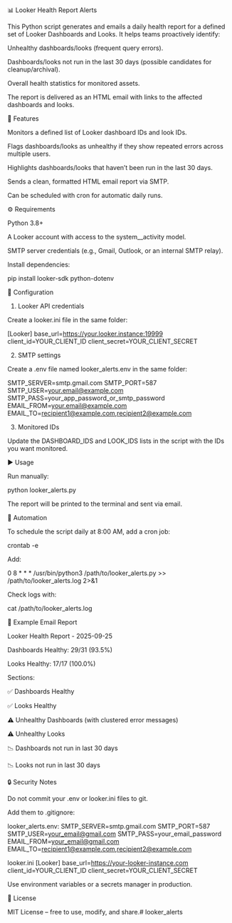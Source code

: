 📊 Looker Health Report Alerts

This Python script generates and emails a daily health report for a defined set of Looker Dashboards and Looks.
It helps teams proactively identify:

Unhealthy dashboards/looks (frequent query errors).

Dashboards/looks not run in the last 30 days (possible candidates for cleanup/archival).

Overall health statistics for monitored assets.

The report is delivered as an HTML email with links to the affected dashboards and looks.

🚀 Features

Monitors a defined list of Looker dashboard IDs and look IDs.

Flags dashboards/looks as unhealthy if they show repeated errors across multiple users.

Highlights dashboards/looks that haven’t been run in the last 30 days.

Sends a clean, formatted HTML email report via SMTP.

Can be scheduled with cron for automatic daily runs.

⚙️ Requirements

Python 3.8+

A Looker account with access to the system__activity model.

SMTP server credentials (e.g., Gmail, Outlook, or an internal SMTP relay).

Install dependencies:

pip install looker-sdk python-dotenv

🔑 Configuration
1. Looker API credentials

Create a looker.ini file in the same folder:

[Looker]
base_url=https://your.looker.instance:19999
client_id=YOUR_CLIENT_ID
client_secret=YOUR_CLIENT_SECRET

2. SMTP settings

Create a .env file named looker_alerts.env in the same folder:

SMTP_SERVER=smtp.gmail.com
SMTP_PORT=587
SMTP_USER=your.email@example.com
SMTP_PASS=your_app_password_or_smtp_password
EMAIL_FROM=your.email@example.com
EMAIL_TO=recipient1@example.com,recipient2@example.com

3. Monitored IDs

Update the DASHBOARD_IDS and LOOK_IDS lists in the script with the IDs you want monitored.

▶️ Usage

Run manually:

python looker_alerts.py


The report will be printed to the terminal and sent via email.

📅 Automation

To schedule the script daily at 8:00 AM, add a cron job:

crontab -e


Add:

0 8 * * * /usr/bin/python3 /path/to/looker_alerts.py >> /path/to/looker_alerts.log 2>&1


Check logs with:

cat /path/to/looker_alerts.log

📧 Example Email Report

Looker Health Report - 2025-09-25

Dashboards Healthy: 29/31 (93.5%)

Looks Healthy: 17/17 (100.0%)

Sections:

✅ Dashboards Healthy

✅ Looks Healthy

⚠️ Unhealthy Dashboards (with clustered error messages)

⚠️ Unhealthy Looks

📉 Dashboards not run in last 30 days

📉 Looks not run in last 30 days

🔒 Security Notes

Do not commit your .env or looker.ini files to git.

Add them to .gitignore:

looker_alerts.env:
SMTP_SERVER=smtp.gmail.com
SMTP_PORT=587
SMTP_USER=your_email@gmail.com
SMTP_PASS=your_email_password
EMAIL_FROM=your_email@gmail.com
EMAIL_TO=recipient1@example.com,recipient2@example.com


looker.ini
[Looker]
base_url=https://your-looker-instance.com
client_id=YOUR_CLIENT_ID
client_secret=YOUR_CLIENT_SECRET

Use environment variables or a secrets manager in production.

📜 License

MIT License – free to use, modify, and share.# looker_alerts

